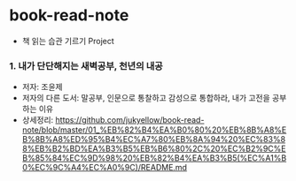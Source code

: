 # book-read-note
- 책 읽는 습관 기르기 Project

### 1. 내가 단단해지는 새벽공부, 천년의 내공
- 저자: 조윤제
- 저자의 다른 도서: 말공부, 인문으로 통찰하고 감성으로 통합하라, 내가 고전을 공부하는 이유
- 상세정리: https://github.com/jukyellow/book-read-note/blob/master/01_%EB%82%B4%EA%B0%80%20%EB%8B%A8%EB%8B%A8%ED%95%B4%EC%A7%80%EB%8A%94%20%EC%83%88%EB%B2%BD%EA%B3%B5%EB%B6%80%2C%20%EC%B2%9C%EB%85%84%EC%9D%98%20%EB%82%B4%EA%B3%B5(%EC%A1%B0%EC%9C%A4%EC%A0%9C)/README.md
